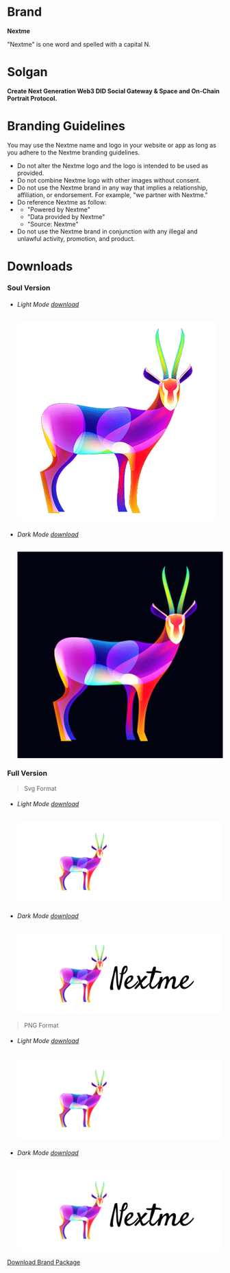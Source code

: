 # Brand

<strong>Nextme</strong>

<p>"Nextme" is one word and spelled with a capital N.</p>

# Solgan

<strong>Create Next Generation Web3 DID Social Gateway & Space and On-Chain Portrait Protocol.</strong>

# Branding Guidelines

<p>You may use the Nextme name and logo in your website or app as long as you adhere to the Nextme branding guidelines.</p>

<ul class='pb-8'>
  <li>Do not alter the Nextme logo and the logo is intended to be used as provided.</li>
  <li>Do not combine Nextme logo with other images without consent.</li>
  <li>Do not use the Nextme brand in any way that implies a relationship, affiliation, or endorsement. For example, "we partner with Nextme."</li>
  <li>Do reference Nextme as follow:</li>
  <li>
    <ul class='list-disc'>
      <li>"Powered by Nextme"</li>
      <li>"Data provided by Nextme"</li>
      <li>"Source: Nextme"</li>
    </ul>
  </li>
  <li>Do not use the Nextme brand in conjunction with any illegal and unlawful activity, promotion, and product.</li>
</ul>

# Downloads

### Soul Version

<ul class='flex pt-2'>
  <li>
    <h6 class='pb-4'>Light Mode
      <a class='ml-1' href='assets/images/logo/logo.png' download='Nextme Logo_Light'>download</a>
    </h6>
    <img class='rounded-md' src='assets/images/logo/logo.png' />
  </li>
  <li>
    <h6 class='pb-4'>Dark Mode
     <a class='ml-1' href='assets/images/logo/logo_dark.png' download='Nextme Logo_Dark'>download</a>
    </h6>
    <img class='rounded-md' src='assets/images/logo/logo_dark.png' />
  </li>
</ul>

### Full Version

> Svg Format

<ul class='flex pt-2'>
  <li>
    <h6 class='pb-4'>Light Mode
      <a class='ml-1' href='assets/images/logo/logo_pro.svg' download='Nextme Logo_Pro_Light'>download</a>
    </h6>
    <img class='rounded-md bg-black' src='assets/images/logo/logo_pro.svg' />
  </li>
  <li>
    <h6 class='pb-4'>Dark Mode
      <a class='ml-1' href='assets/images/logo/logo_pro_dark.svg' download='Nextme Logo_Pro_Dark'>download</a>
    </h6>
    <img class='rounded-md' src='assets/images/logo/logo_pro_dark.svg' />
  </li>
</ul>

> PNG Format

<ul class='flex pt-2'>
  <li>
    <h6 class='pb-4'>Light Mode
      <a class='ml-1' href='assets/images/logo/logo_pro.png' download='Nextme Logo_Pro_Light'>download</a>
    </h6>
    <img class='rounded-md bg-black' src='assets/images/logo/logo_pro.png' />
  </li>
  <li>
    <h6 class='pb-4'>Dark Mode
      <a class='ml-1' href='assets/images/logo/logo_pro_dark.png' download='Nextme Logo_Pro_Dark'>download</a>
    </h6>
    <img class='rounded-md' src='assets/images/logo/logo_pro_dark.png' />
  </li>
</ul>

<footer class='pt-20 pb-10 text-center'>
<a class='bg-black p-4 px-8 rounded-3xl' href='assets/images/logo.zip' download='Nextme Logo'>Download Brand Package</a>
</footer>
